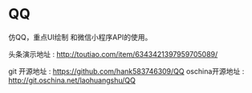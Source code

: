 # QQ
仿QQ，重点UI绘制 和微信小程序API的使用。

头条演示地址    : http://toutiao.com/item/6343421397959705089/

git 开源地址    : https://github.com/hank583746309/QQ
oschina开源地址 : http://git.oschina.net/laohuangshu/QQ
